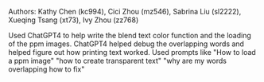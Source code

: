 
Authors: Kathy Chen (kc994), Cici Zhou (mz546), Sabrina Liu (sl2222), Xueqing Tsang (xt73), Ivy Zhou (zz768)

Used ChatGPT4 to help write the blend text color function and the loading of the ppm images. 
ChatGPT4 helped debug the overlapping words and helped figure out how printing text worked.
Used prompts like "How to load a ppm image" "how to create transparent text" "why are my words overlapping how to fix" 